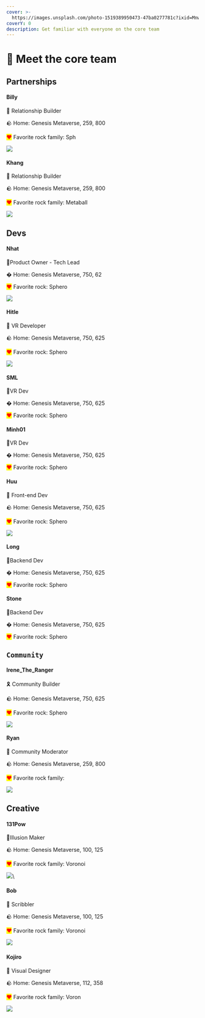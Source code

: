 ```yaml
---
cover: >-
  https://images.unsplash.com/photo-1519389950473-47ba0277781c?ixid=MnwxMjA3fDB8MHxwaG90by1wYWdlfHx8fGVufDB8fHx8&ixlib=rb-1.2.1&auto=format&fit=crop&w=2970&q=80
coverY: 0
description: Get familiar with everyone on the core team
---
```


# 🥳 Meet the core team

## Partnerships

#### Billy

👋 Relationship Builder

🪨 Home: Genesis Metaverse, 259, 800

<mark style="color:red;">❤</mark>️ Favorite rock family: Sph

![](<../.gitbook/assets/ReadyPlayerMe-Avatar (4).png>)

#### Khang

👋 Relationship Builder

🪨 Home: Genesis Metaverse, 259, 800

<mark style="color:red;">❤</mark>️ Favorite rock family: Metaball

![](../.gitbook/assets/ReadyPlayerMe-Domin.png)

####

## Devs

#### Nhat

👷Product Owner - Tech Lead

� Home: Genesis Metaverse, 750, 62

<mark style="color:red;">❤</mark>️ Favorite rock: Sphero

![](<../.gitbook/assets/Image from iOS.jpg>)

#### Hitle

👷 VR Developer

🪨 Home: Genesis Metaverse, 750, 625

<mark style="color:red;">❤</mark>️ Favorite rock: Sphero

![](../.gitbook/assets/kQNKD3vJD.png)

#### SML

👷VR Dev

� Home: Genesis Metaverse, 750, 625

<mark style="color:red;">❤</mark>️ Favorite rock: Sphero

#### Minh01

👷VR Dev

� Home: Genesis Metaverse, 750, 625

<mark style="color:red;">❤</mark>️ Favorite rock: Sphero

#### Huu

👷 Front-end Dev

🪨 Home: Genesis Metaverse, 750, 625

<mark style="color:red;">❤</mark>️ Favorite rock: Sphero

![](<../.gitbook/assets/man-g (1).png>)

#### Long

👷Backend Dev

� Home: Genesis Metaverse, 750, 625

<mark style="color:red;">❤</mark>️ Favorite rock: Sphero

#### Stone

👷Backend Dev

� Home: Genesis Metaverse, 750, 625

<mark style="color:red;">❤</mark>️ Favorite rock: Sphero

## `Community`

#### Irene\_The\_Ranger

🎗️ Community Builder

🪨 Home: Genesis Metaverse, 750, 625

<mark style="color:red;">❤</mark>️ Favorite rock: Sphero

![](../.gitbook/assets/ReadyPlayerMe-Avatar.png)

#### Ryan

👋 Community Moderator

🪨 Home: Genesis Metaverse, 259, 800

<mark style="color:red;">❤</mark>️ Favorite rock family:

![](<../.gitbook/assets/ReadyPlayerMe-Avatar (1).png>)



## Creative

#### 131Pow

&#x20;🎨Illusion Maker

🪨 Home: Genesis Metaverse, 100, 125&#x20;

<mark style="color:red;">❤</mark>️ Favorite rock family: Voronoi

​![](https://files.gitbook.com/v0/b/gitbook-x-prod.appspot.com/o/spaces%2FeFeQJg5CKOo1s6JUR7s7%2Fuploads%2FaUmQltp9f5mZI7kCP2tX%2Fimage.png?alt=media\&token=ef07402f-0c4d-4f6c-b8d9-6c5d47b8d8e7)\




#### Bob

&#x20;📖 Scribbler

🪨 Home: Genesis Metaverse, 100, 125&#x20;

<mark style="color:red;">❤</mark>️ Favorite rock family: Voronoi

​![](<../.gitbook/assets/ning avatar.png>)

#### Kojiro

🎨️ Visual Designer

🪨 Home: Genesis Metaverse, 112, 358&#x20;

<mark style="color:red;">❤</mark>️ Favorite rock family: Voron

![](<../.gitbook/assets/image (1) (2).png>)

####

##
